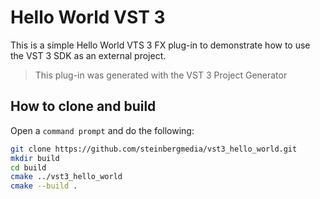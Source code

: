 # Hello World VST 3

This is a simple Hello World VTS 3 FX plug-in to demonstrate how to use the VST 3 SDK as an external project.

> This plug-in was generated with the VST 3 Project Generator

## How to clone and build

Open a ```command prompt``` and do the following:

```sh
git clone https://github.com/steinbergmedia/vst3_hello_world.git
mkdir build
cd build
cmake ../vst3_hello_world
cmake --build .
```